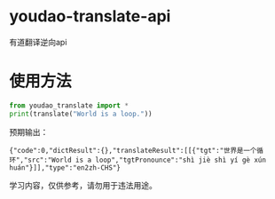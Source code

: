 # youdao-translate-api
有道翻译逆向api

# 使用方法
```python
from youdao_translate import *
print(translate("World is a loop."))
```
预期输出：
```
{"code":0,"dictResult":{},"translateResult":[[{"tgt":"世界是一个循环","src":"World is a loop","tgtPronounce":"shì jiè shì yí gè xún huán"}]],"type":"en2zh-CHS"}
```

学习内容，仅供参考，请勿用于违法用途。
